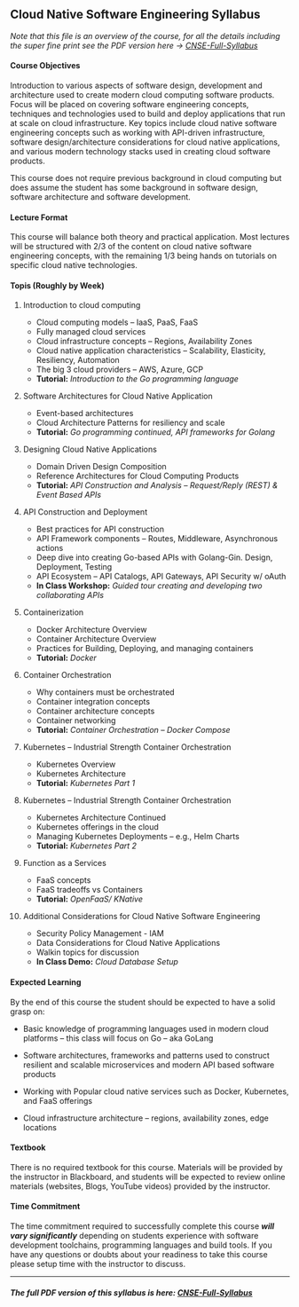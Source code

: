 ## Cloud Native Software Engineering Syllabus



_Note that this file is an overview of the course, for all the details including the super fine print see the PDF version here -> [CNSE-Full-Syllabus](./assets/Cloud-Native-Software-Engineering.pdf)_

#### Course Objectives
Introduction to various aspects of software design, development and architecture used to create modern cloud computing software products.  Focus will be placed on covering software engineering concepts, techniques and technologies used to build and deploy applications that run at scale on cloud infrastructure.  Key topics include cloud native software engineering concepts such as working with API-driven infrastructure, software design/architecture considerations for cloud native applications, and various modern technology stacks used in creating cloud software products.  

This course does not require previous background in cloud computing but does assume the student has some background in software design, software architecture and software development.   

#### Lecture Format
This course will balance both theory and practical application.  Most lectures will be structured with 2/3 of the content on cloud native software engineering concepts, with the remaining 1/3 being hands on tutorials on specific cloud native technologies.  

#### Topis (Roughly by Week)
1.	Introduction to cloud computing
    -	Cloud computing models – IaaS, PaaS, FaaS
    -	Fully managed cloud services
    -	Cloud infrastructure concepts – Regions, Availability Zones
    -	Cloud native application characteristics – Scalability, Elasticity, Resiliency, Automation
    -	The big 3 cloud providers – AWS, Azure, GCP
    -	**Tutorial:** _Introduction to the Go programming language_

2.	Software Architectures for Cloud Native Application
    - Event-based architectures
    - Cloud Architecture Patterns for resiliency and scale
    - **Tutorial:** _Go programming continued, API frameworks for Golang_

3.	Designing Cloud Native Applications
    - Domain Driven Design Composition
    - Reference Architectures for Cloud Computing Products
    - **Tutorial:** _API Construction and Analysis – Request/Reply (REST) & Event Based APIs_

4.	API Construction and Deployment
    - Best practices for API construction
    - API Framework components – Routes, Middleware, Asynchronous actions
    - Deep dive into creating Go-based APIs with Golang-Gin.  Design, Deployment, Testing
    - API Ecosystem – API Catalogs, API Gateways, API Security w/ oAuth
    - **In Class Workshop:**  _Guided tour creating and developing two collaborating APIs_

5.	Containerization
    - Docker Architecture Overview
    - Container Architecture Overview
    - Practices for Building, Deploying, and managing containers
    - **Tutorial:** _Docker_

6.	Container Orchestration
    - Why containers must be orchestrated
    - Container integration concepts
    - Container architecture concepts
    - Container networking 
    - **Tutorial:** _Container Orchestration – Docker Compose_

7.	Kubernetes – Industrial Strength Container Orchestration
    - Kubernetes Overview
    - Kubernetes Architecture
    - **Tutorial:** _Kubernetes Part 1_

8.	Kubernetes – Industrial Strength Container Orchestration
    - Kubernetes Architecture Continued
    - Kubernetes offerings in the cloud
    - Managing Kubernetes Deployments – e.g., Helm Charts
    - **Tutorial:** _Kubernetes Part 2_

9.	Function as a Services
    - FaaS concepts
    - FaaS tradeoffs vs Containers
    - **Tutorial:** _OpenFaaS/ KNative_

10.	Additional Considerations for Cloud Native Software Engineering
    - Security Policy Management - IAM
    - Data Considerations for Cloud Native Applications
    - Walkin topics for discussion
    - **In Class Demo:** _Cloud Database Setup_

#### Expected Learning
By the end of this course the student should be expected to have a solid grasp on:

* Basic knowledge of programming languages used in modern cloud platforms – this class will focus on Go – aka GoLang

* Software architectures, frameworks and patterns used to construct resilient and scalable microservices and modern API based software products

* Working with Popular cloud native services such as Docker, Kubernetes, and FaaS offerings

* Cloud infrastructure architecture – regions, availability zones, edge locations

#### Textbook
There is no required textbook for this course.  Materials will be provided by the instructor in Blackboard, and students will be expected to review online materials (websites, Blogs, YouTube videos) provided by the instructor.

#### Time Commitment
The time commitment required to successfully complete this course **_will vary significantly_** depending on students experience with software development toolchains, programming languages and build tools. If you have any questions or doubts about your readiness to take this course please setup time with the instructor to discuss.

---
##### _The full PDF version of this syllabus is here: [CNSE-Full-Syllabus](./assets/Cloud-Native-Software-Engineering.pdf)_